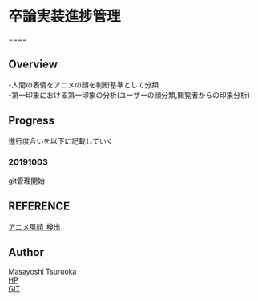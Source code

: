 # 卒論実装進捗管理
====  
## Overview  
-人間の表情をアニメの顔を判断基準として分類  
-第一印象における第一印象の分析(ユーザーの顔分類,閲覧者からの印象分析)  
## Progress  
進行度合いを以下に記載していく  
### 20191003  
git管理開始  
## REFERENCE  
[アニメ風顔_検出](https://github.com/nagadomi/lbpcascade_animeface)

## Author
Masayoshi Tsuruoka  
[HP](https://www.ht.sfc.keio.ac.jp/~massaman/)  
[GIT](https://github.com/Masayo4)   
